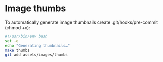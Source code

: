 # Image thumbs

To automatically generate image thumbnails create .git/hooks/pre-commit (chmod +x):

```bash
#!/usr/bin/env bash
set -e
echo "Generating thumbnails…"
make thumbs
git add assets/images/thumbs
```
